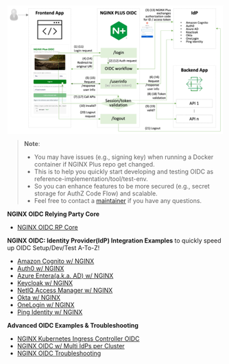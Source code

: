 <a href="URL_REDIRECT" target="blank"><img align="center" src=https://github.com/nginx-openid-connect/.github/raw/2cb406999549c66ece3dced3f2e64e3d978bb908/profile/img/nginx-oidc-flow.png /></a>

> **Note**:
> - You may have issues (e.g., signing key) when running a Docker container if NGINX Plus repo get changed.
> - This is to help you quickly start developing and testing OIDC as reference-implementation/tool/test-env.
> - So you can enhance features to be more secured (e.g., secret storage for AuthZ Code Flow) and scalable.
> - Feel free to contact a [maintainer](https://github.com/shawnhankim/) if you have any questions.

**NGINX OIDC Relying Party Core**
- [NGINX OIDC RP Core](https://github.com/nginx-openid-connect/nginx-oidc-core)

**NGINX OIDC: Identity Provider(IdP) Integration Examples** to quickly speed up OIDC Setup/Dev/Test A-To-Z!
- [Amazon Cognito w/ NGINX](https://github.com/nginx-openid-connect/nginx-oidc-amazon-cognito)
- [Auth0 w/ NGINX](https://github.com/nginx-openid-connect/nginx-oidc-auth0)
- [Azure Entera(a.k.a. AD) w/ NGINX](https://github.com/nginx-openid-connect/nginx-oidc-azure-ad)
- [Keycloak w/ NGINX](https://github.com/nginx-openid-connect/nginx-oidc-keycloak)
- [NetIQ Access Manager w/ NGINX](https://github.com/nginx-openid-connect/nginx-oidc-netiq)
- [Okta w/ NGINX](https://github.com/nginx-openid-connect/nginx-oidc-okta)
- [OneLogin w/ NGINX](https://github.com/nginx-openid-connect/nginx-oidc-onelogin)
- [Ping Identity w/ NGINX](https://github.com/nginx-openid-connect/nginx-oidc-ping-identity)

**Advanced OIDC Examples & Troubleshooting**
- [NGINX Kubernetes Ingress Controller OIDC](https://github.com/nginx-openid-connect/nginx-oidc-kubernetes)
- [NGINX OIDC w/ Multi IdPs per Cluster](https://github.com/nginx-openid-connect/nginx-oidc-multi-idps)
- [NGINX OIDC Troubleshooting](https://github.com/nginx-openid-connect/nginx-oidc-troubleshooting)

